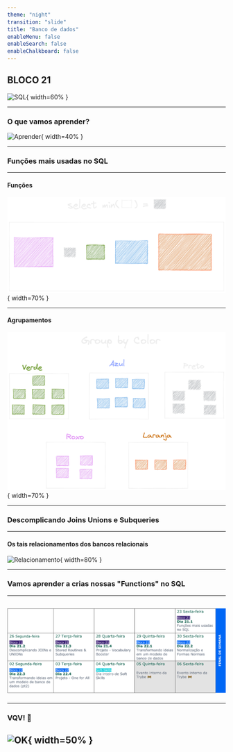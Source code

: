 ```yaml
---
theme: "night"
transition: "slide"
title: "Banco de dados"
enableMenu: false
enableSearch: false
enableChalkboard: false
---
```


## BLOCO 21

![SQL](https://media0.giphy.com/media/vISmwpBJUNYzukTnVx/giphy.gif?cid=ecf05e47hv1z1eppm61bty0c7689aebsjv2cwmex18ayifqh&rid=giphy.gif&ct=g){ width=60% }

---

### O que vamos aprender?

![Aprender](https://media1.giphy.com/media/cRKRlRPewM9NQCXRvf/giphy.gif?cid=ecf05e47vk2k7jx7gzaaovi5wf522wl1towynruvt0yd3ifj&rid=giphy.gif&ct=g){ width=40% }

---

### Funções mais usadas no SQL

---

#### Funções

![Funções](./min.png){ width=70% }

---

#### Agrupamentos

![Agrupamento](./group.png){ width=70% }

---

### Descomplicando Joins Unions e Subqueries

---

#### Os tais relacionamentos dos bancos relacionais

![Relacionamento](https://i.stack.imgur.com/5Klzx.jpg){ width=80% }

---

### Vamos aprender a crias nossas "Functions" no SQL

---

## ![calendar](./calendar.png)

---

### VQV! 🚀

## ![OK](https://media0.giphy.com/media/tIeCLkB8geYtW/giphy.gif?cid=ecf05e47ou9qz2mj3upnmshhocoqv13k5aqx07a3y48yby9a&rid=giphy.gif&ct=g){ width=50% }
